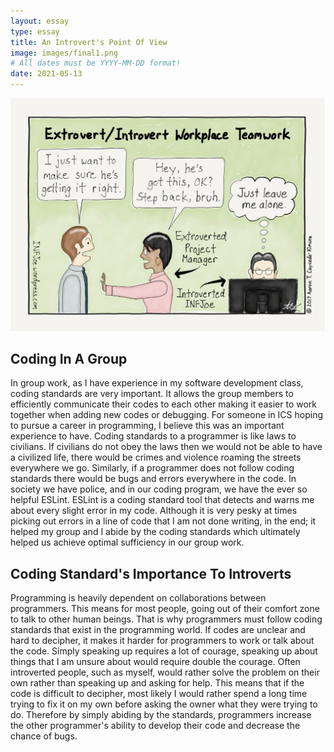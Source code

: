 ```yaml
---
layout: essay
type: essay
title: An Introvert's Point Of View
image: images/final1.png
# All dates must be YYYY-MM-DD format!
date: 2021-05-13
---
```


<img class="ui image" src="../images/final1.png">

## Coding In A Group
  In group work, as I have experience in my software development class, coding standards are very important. It allows the group members to efficiently communicate their codes to each other making it easier to work together when adding new codes or debugging. For someone in ICS hoping to pursue a career in programming, I believe this was an important experience to have. Coding standards to a programmer is like laws to civilians. If civilians do not obey the laws then we would not be able to have a civilized life, there would be crimes and violence roaming the streets everywhere we go. Similarly, if a programmer does not follow coding standards there would be bugs and errors everywhere in the code. In society we have police, and in our coding program, we have the ever so helpful ESLint. ESLint is a coding standard tool that detects and warns me about every slight error in my code. Although it is very pesky at times picking out errors in a line of code that I am not done writing, in the end; it helped my group and I abide by the coding standards which ultimately helped us achieve optimal sufficiency in our group work.


## Coding Standard's Importance To Introverts

Programming is heavily dependent on collaborations between programmers. This means for most people, going out of their comfort zone to talk to other human beings. That is why programmers must follow coding standards that exist in the programming world. If codes are unclear and hard to decipher, it makes it harder for programmers to work or talk about the code. Simply speaking up requires a lot of courage, speaking up about things that I am unsure about would require double the courage. Often introverted people, such as myself, would rather solve the problem on their own rather than speaking up and asking for help. This means that if the code is difficult to decipher, most likely I would rather spend a long time trying to fix it on my own before asking the owner what they were trying to do. Therefore by simply abiding by the standards, programmers increase the other programmer's ability to develop their code and decrease the chance of bugs. 

